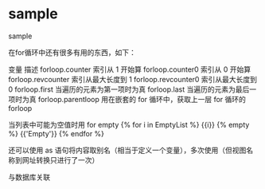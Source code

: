 # sample
sample

在for循环中还有很多有用的东西，如下：

变量	                描述
forloop.counter	        索引从 1 开始算
forloop.counter0	    索引从 0 开始算
forloop.revcounter	    索引从最大长度到 1
forloop.revcounter0	    索引从最大长度到 0
forloop.first	        当遍历的元素为第一项时为真
forloop.last	        当遍历的元素为最后一项时为真
forloop.parentloop	    用在嵌套的 for 循环中，获取上一层 for 循环的 forloop

当列表中可能为空值时用 for  empty
{% for i in EmptyList %}
    {{i}}
{% empty %}
    {{'Empty'}}
{% endfor %}

还可以使用 as 语句将内容取别名（相当于定义一个变量），多次使用（但视图名称到网址转换只进行了一次）

与数据库关联

